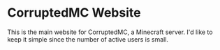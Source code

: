 # CorruptedMC Website

This is the main website for CorruptedMC, a Minecraft server.
I'd like to keep it simple since the number of active users is small.
